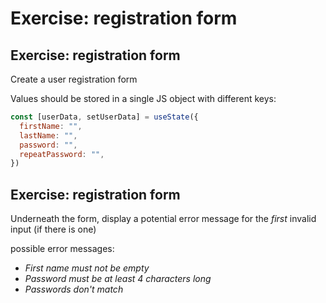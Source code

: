 # Exercise: registration form

## Exercise: registration form

Create a user registration form

Values should be stored in a single JS object with different keys:

```js
const [userData, setUserData] = useState({
  firstName: "",
  lastName: "",
  password: "",
  repeatPassword: "",
})
```

## Exercise: registration form

Underneath the form, display a potential error message for the _first_ invalid input (if there is one)

possible error messages:

- _First name must not be empty_
- _Password must be at least 4 characters long_
- _Passwords don't match_
